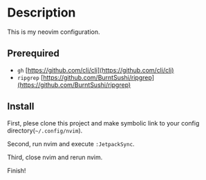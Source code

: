 # Description

This is my neovim configuration.

## Prerequired

- `gh` [https://github.com/cli/cli](https://github.com/cli/cli)
- `ripgrep` [https://github.com/BurntSushi/ripgrep](https://github.com/BurntSushi/ripgrep)

## Install

First, plese clone this project and make symbolic link to your config directory(`~/.config/nvim`).

Second, run nvim and execute `:JetpackSync`.

Third, close nvim and rerun nvim.

Finish!
